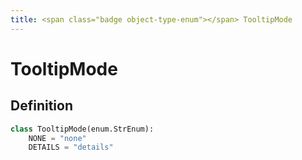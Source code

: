 ```yaml
---
title: <span class="badge object-type-enum"></span> TooltipMode
---
```

# <span class="badge object-type-enum"></span> TooltipMode

## Definition

```python
class TooltipMode(enum.StrEnum):
    NONE = "none"
    DETAILS = "details"
```
